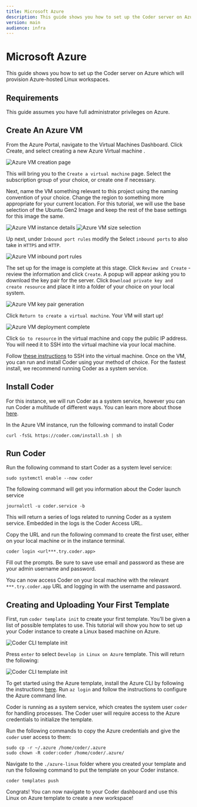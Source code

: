 ```yaml
---
title: Microsoft Azure
description: This guide shows you how to set up the Coder server on Azure which will
version: main
audience: infra
---
```

# Microsoft Azure

This guide shows you how to set up the Coder server on Azure which will
provision Azure-hosted Linux workspaces.

## Requirements

This guide assumes you have full administrator privileges on Azure.

## Create An Azure VM

From the Azure Portal, navigate to the Virtual Machines Dashboard. Click Create,
and select creating a new Azure Virtual machine .

<img src="../../images/platforms/azure/azure1.jpg" alt="Azure VM creation page">

This will bring you to the `Create a virtual machine` page. Select the
subscription group of your choice, or create one if necessary.

Next, name the VM something relevant to this project using the naming convention
of your choice. Change the region to something more appropriate for your current
location. For this tutorial, we will use the base selection of the Ubuntu Gen2
Image and keep the rest of the base settings for this image the same.

<img src="../../images/platforms/azure/azure2.png" alt="Azure VM instance details">

<img src="../../images/platforms/azure/azure3.png" alt="Azure VM size selection">

Up next, under `Inbound port rules` modify the Select `inbound ports` to also
take in `HTTPS` and `HTTP`.

<img src="../../images/platforms/azure/azure4.png" alt="Azure VM inbound port rules">

The set up for the image is complete at this stage. Click `Review and Create` -
review the information and click `Create`. A popup will appear asking you to
download the key pair for the server. Click
`Download private key and create resource` and place it into a folder of your
choice on your local system.

<img src="../../images/platforms/azure/azure5.png" alt="Azure VM key pair generation">

Click `Return to create a virtual machine`. Your VM will start up!

<img src="../../images/platforms/azure/azure6.png" alt="Azure VM deployment complete">

Click `Go to resource` in the virtual machine and copy the public IP address.
You will need it to SSH into the virtual machine via your local machine.

Follow
[these instructions](https://learn.microsoft.com/en-us/azure/virtual-machines/linux-vm-connect?tabs=Linux)
to SSH into the virtual machine. Once on the VM, you can run and install Coder
using your method of choice. For the fastest install, we recommend running Coder
as a system service.

## Install Coder

For this instance, we will run Coder as a system service, however you can run
Coder a multitude of different ways. You can learn more about those
[here](https://coder.com/docs/coder-oss/latest/install).

In the Azure VM instance, run the following command to install Coder

```shell
curl -fsSL https://coder.com/install.sh | sh
```

## Run Coder

Run the following command to start Coder as a system level service:

```shell
sudo systemctl enable --now coder
```

The following command will get you information about the Coder launch service

```shell
journalctl -u coder.service -b
```

This will return a series of logs related to running Coder as a system service.
Embedded in the logs is the Coder Access URL.

Copy the URL and run the following command to create the first user, either on
your local machine or in the instance terminal.

```shell
coder login <url***.try.coder.app>
```

Fill out the prompts. Be sure to save use email and password as these are your
admin username and password.

You can now access Coder on your local machine with the relevant
`***.try.coder.app` URL and logging in with the username and password.

## Creating and Uploading Your First Template

First, run `coder template init` to create your first template. You’ll be given
a list of possible templates to use. This tutorial will show you how to set up
your Coder instance to create a Linux based machine on Azure.

<img src="../../images/platforms/azure/azure9.png" alt="Coder CLI template init">

Press `enter` to select `Develop in Linux on Azure` template. This will return
the following:

<img src="../../images/platforms/azure/azure10.png" alt="Coder CLI template init">

To get started using the Azure template, install the Azure CLI by following the
instructions
[here](https://learn.microsoft.com/en-us/cli/azure/install-azure-cli-linux?pivots=apt).
Run `az login` and follow the instructions to configure the Azure command line.

Coder is running as a system service, which creates the system user `coder` for
handling processes. The Coder user will require access to the Azure credentials
to initialize the template.

Run the following commands to copy the Azure credentials and give the `coder`
user access to them:

```shell
sudo cp -r ~/.azure /home/coder/.azure
sudo chown -R coder:coder /home/coder/.azure/
```

Navigate to the `./azure-linux` folder where you created your template and run
the following command to put the template on your Coder instance.

```shell
coder templates push
```

Congrats! You can now navigate to your Coder dashboard and use this Linux on
Azure template to create a new workspace!

